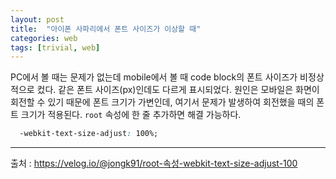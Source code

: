 ```yaml
---
layout: post
title:  "아이폰 사파리에서 폰트 사이즈가 이상할 때"
categories: web
tags: [trivial, web]
---
```

PC에서 볼 때는 문제가 없는데 mobile에서 볼 때 code block의 폰트 사이즈가 비정상적으로 컸다. 같은 폰트 사이즈(px)인데도 다르게 표시되었다. 원인은 모바일은 화면이 회전할 수 있기 때문에 폰트 크기가 가변인데, 여기서 문제가 발생하여 회전했을 때의 폰트 크기가 적용된다. `root` 속성에 한 줄 추가하면 해결 가능하다.
```css
  -webkit-text-size-adjust: 100%;
```

---
출처 : <https://velog.io/@jongk91/root-속성-webkit-text-size-adjust-100>